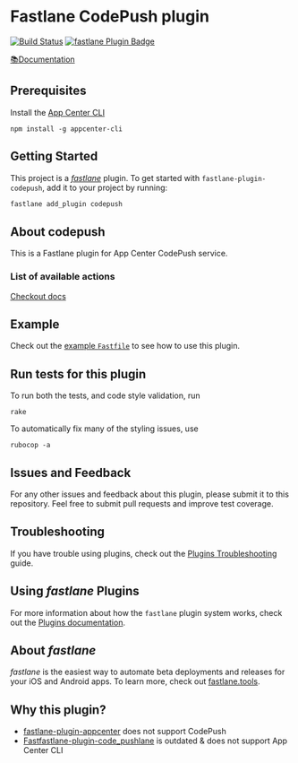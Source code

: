 # Fastlane CodePush plugin

[![Build Status](https://travis-ci.com/Pranit-Harekar/fastlane-plugin-codepush.svg?branch=master)](https://travis-ci.com/Pranit-Harekar/fastlane-plugin-codepush)
[![fastlane Plugin Badge](https://rawcdn.githack.com/fastlane/fastlane/master/fastlane/assets/plugin-badge.svg)](https://rubygems.org/gems/fastlane-plugin-codepush)

[📚Documentation](https://github.com/Pranit-Harekar/fastlane-plugin-codepush/wiki)

## Prerequisites

Install the [App Center CLI](https://docs.microsoft.com/en-us/appcenter/distribution/codepush/cli#installation)

```
npm install -g appcenter-cli
```

## Getting Started

This project is a [_fastlane_](https://github.com/fastlane/fastlane) plugin. To get started with `fastlane-plugin-codepush`, add it to your project by running:

```bash
fastlane add_plugin codepush
```

## About codepush

This is a Fastlane plugin for App Center CodePush service.

### List of available actions

[Checkout docs](https://github.com/Pranit-Harekar/fastlane-plugin-codepush/wiki)

## Example

Check out the [example `Fastfile`](examples/ReactNative/fastlane/Fastfile) to see how to use this plugin.

## Run tests for this plugin

To run both the tests, and code style validation, run

```
rake
```

To automatically fix many of the styling issues, use

```
rubocop -a
```

## Issues and Feedback

For any other issues and feedback about this plugin, please submit it to this repository. Feel free to submit pull requests and improve test coverage.

## Troubleshooting

If you have trouble using plugins, check out the [Plugins Troubleshooting](https://docs.fastlane.tools/plugins/plugins-troubleshooting/) guide.

## Using _fastlane_ Plugins

For more information about how the `fastlane` plugin system works, check out the [Plugins documentation](https://docs.fastlane.tools/plugins/create-plugin/).

## About _fastlane_

_fastlane_ is the easiest way to automate beta deployments and releases for your iOS and Android apps. To learn more, check out [fastlane.tools](https://fastlane.tools).

## Why this plugin?

- [fastlane-plugin-appcenter](https://github.com/microsoft/fastlane-plugin-appcenter) does not support CodePush
- [Fastfastlane-plugin-code_pushlane](https://github.com/manuelkch/fastlane-plugin-code_push) is outdated & does not support App Center CLI
